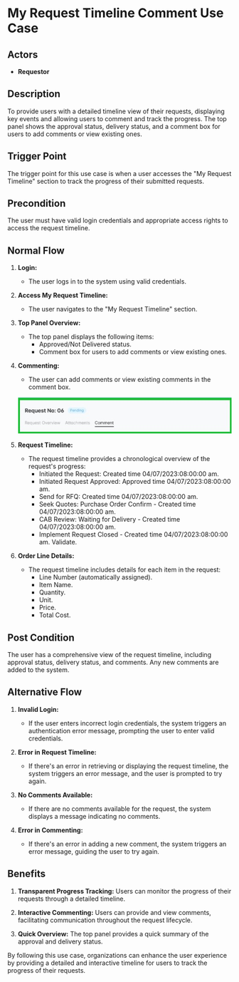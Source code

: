 # My Request Timeline Comment Use Case

## Actors
- **Requestor**

## Description
To provide users with a detailed timeline view of their requests, displaying key events and allowing users to comment and track the progress. The top panel shows the approval status, delivery status, and a comment box for users to add comments or view existing ones.

## Trigger Point
The trigger point for this use case is when a user accesses the "My Request Timeline" section to track the progress of their submitted requests.

## Precondition
The user must have valid login credentials and appropriate access rights to access the request timeline.

## Normal Flow

1. **Login:**
   - The user logs in to the system using valid credentials.

2. **Access My Request Timeline:**
   - The user navigates to the "My Request Timeline" section.

3. **Top Panel Overview:**
   - The top panel displays the following items:
     - Approved/Not Delivered status.
     - Comment box for users to add comments or view existing ones.

4. **Commenting:**
   - The user can add comments or view existing comments in the comment box.
   <p>
   <img src="../images/commenting.jpg">
   </p>
5. **Request Timeline:**
   - The request timeline provides a chronological overview of the request's progress:
     - Initiated the Request: Created time 04/07/2023:08:00:00 am.
     - Initiated Request Approved: Approved time 04/07/2023:08:00:00 am.
     - Send for RFQ: Created time 04/07/2023:08:00:00 am.
     - Seek Quotes: Purchase Order Confirm - Created time 04/07/2023:08:00:00 am.
     - CAB Review: Waiting for Delivery - Created time 04/07/2023:08:00:00 am.
     - Implement Request Closed - Created time 04/07/2023:08:00:00 am. Validate.

6. **Order Line Details:**
   - The request timeline includes details for each item in the request:
     - Line Number (automatically assigned).
     - Item Name.
     - Quantity.
     - Unit.
     - Price.
     - Total Cost.

## Post Condition
The user has a comprehensive view of the request timeline, including approval status, delivery status, and comments. Any new comments are added to the system.

## Alternative Flow

1. **Invalid Login:**
   - If the user enters incorrect login credentials, the system triggers an authentication error message, prompting the user to enter valid credentials.

2. **Error in Request Timeline:**
   - If there's an error in retrieving or displaying the request timeline, the system triggers an error message, and the user is prompted to try again.

3. **No Comments Available:**
   - If there are no comments available for the request, the system displays a message indicating no comments.

4. **Error in Commenting:**
   - If there's an error in adding a new comment, the system triggers an error message, guiding the user to try again.

## Benefits
1. **Transparent Progress Tracking:**
   Users can monitor the progress of their requests through a detailed timeline.

2. **Interactive Commenting:**
   Users can provide and view comments, facilitating communication throughout the request lifecycle.

3. **Quick Overview:**
   The top panel provides a quick summary of the approval and delivery status.

By following this use case, organizations can enhance the user experience by providing a detailed and interactive timeline for users to track the progress of their requests.

